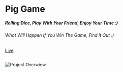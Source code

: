 # Pig Game
##### Rolling Dice, Play With Your Friend, Enjoy Your Time :)
###### What Will Happen If You Win The Game, Find It Out ;)
[Live](https://tamana543.github.io/Pig-Game/)
##
![Project Overwiew](https://github.com/user-attachments/assets/3755d646-ed9e-424c-925f-6717cadc1be1)
